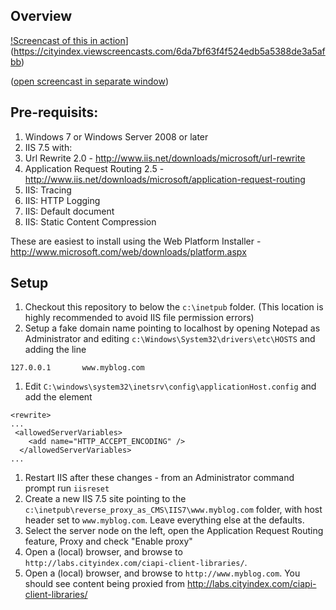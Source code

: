## Overview

[!Screencast of this in action](https://f.cloud.github.com/assets/227505/199198/7fe1e402-8076-11e2-8314-b8ebb2c84084.png)](https://cityindex.viewscreencasts.com/6da7bf63f4f524edb5a5388de3a5afbb)

([open screencast in separate window](https://cityindex.viewscreencasts.com/6da7bf63f4f524edb5a5388de3a5afbb))

## Pre-requisits:

1.  Windows 7 or Windows Server 2008 or later
1.  IIS 7.5 with:
  1. Url Rewrite 2.0 - http://www.iis.net/downloads/microsoft/url-rewrite
  1. Application Request Routing 2.5 - http://www.iis.net/downloads/microsoft/application-request-routing 
  1. IIS: Tracing  
  1. IIS: HTTP Logging
  1. IIS: Default document
  1. IIS: Static Content Compression
  
These are easiest to install using the Web Platform Installer - http://www.microsoft.com/web/downloads/platform.aspx

## Setup

1.  Checkout this repository to below the `c:\inetpub` folder.  (This location is highly recommended to avoid IIS file permission errors)
1.  Setup a fake domain name pointing to localhost by opening Notepad as Administrator and editing `c:\Windows\System32\drivers\etc\HOSTS` and adding the line

```
127.0.0.1		www.myblog.com
```
1.  Edit `C:\windows\system32\inetsrv\config\applicationHost.config` and add the element

```
<rewrite>
...
 <allowedServerVariables>
    <add name="HTTP_ACCEPT_ENCODING" />
  </allowedServerVariables>
...

```
1.  Restart IIS after these changes - from an Administrator command prompt run `iisreset`
1.  Create a new IIS 7.5 site pointing to the `c:\inetpub\reverse_proxy_as_CMS\IIS7\www.myblog.com` folder, with host header set to `www.myblog.com`.  Leave everything else at the defaults.
1.  Select the server node on the left, open the Application Request Routing feature, Proxy and check "Enable proxy"
1.  Open a (local) browser, and browse to `http://labs.cityindex.com/ciapi-client-libraries/`.  
1.  Open a (local) browser, and browse to `http://www.myblog.com`.  You should see content being proxied from http://labs.cityindex.com/ciapi-client-libraries/
